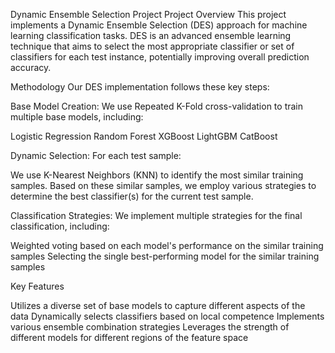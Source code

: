 Dynamic Ensemble Selection Project
Project Overview
This project implements a Dynamic Ensemble Selection (DES) approach for machine learning classification tasks. DES is an advanced ensemble learning technique that aims to select the most appropriate classifier or set of classifiers for each test instance, potentially improving overall prediction accuracy.

Methodology
Our DES implementation follows these key steps:

Base Model Creation: We use Repeated K-Fold cross-validation to train multiple base models, including:

Logistic Regression
Random Forest
XGBoost
LightGBM
CatBoost


Dynamic Selection: For each test sample:

We use K-Nearest Neighbors (KNN) to identify the most similar training samples.
Based on these similar samples, we employ various strategies to determine the best classifier(s) for the current test sample.


Classification Strategies: We implement multiple strategies for the final classification, including:

Weighted voting based on each model's performance on the similar training samples
Selecting the single best-performing model for the similar training samples



Key Features

Utilizes a diverse set of base models to capture different aspects of the data
Dynamically selects classifiers based on local competence
Implements various ensemble combination strategies
Leverages the strength of different models for different regions of the feature space


